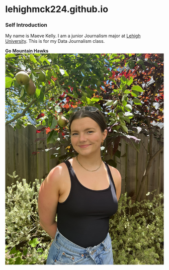 # lehighmck224.github.io
### Self Introduction
My name is Maeve Kelly. I am a junior Journalism major at [Lehigh University](https://www1.lehigh.edu). This is for my Data Journalism class. 

**Go Mountain Hawks**
![ME](https://github.com/lehighmck224/lehighmck224.github.io/blob/main/IMG_5619.jpeg?raw=true)
